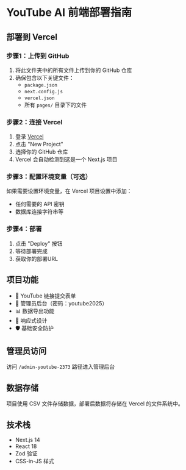 # YouTube AI 前端部署指南

## 部署到 Vercel

### 步骤1：上传到 GitHub
1. 将此文件夹中的所有文件上传到你的 GitHub 仓库
2. 确保包含以下关键文件：
   - `package.json`
   - `next.config.js`
   - `vercel.json`
   - 所有 `pages/` 目录下的文件

### 步骤2：连接 Vercel
1. 登录 [Vercel](https://vercel.com)
2. 点击 "New Project"
3. 选择你的 GitHub 仓库
4. Vercel 会自动检测到这是一个 Next.js 项目

### 步骤3：配置环境变量（可选）
如果需要设置环境变量，在 Vercel 项目设置中添加：
- 任何需要的 API 密钥
- 数据库连接字符串等

### 步骤4：部署
1. 点击 "Deploy" 按钮
2. 等待部署完成
3. 获取你的部署URL

## 项目功能
- 📝 YouTube 链接提交表单
- 🔐 管理员后台（密码：youtube2025）
- 📊 数据导出功能
- 📱 响应式设计
- 🛡️ 基础安全防护

## 管理员访问
访问 `/admin-youtube-2373` 路径进入管理后台

## 数据存储
项目使用 CSV 文件存储数据，部署后数据将存储在 Vercel 的文件系统中。

## 技术栈
- Next.js 14
- React 18
- Zod 验证
- CSS-in-JS 样式